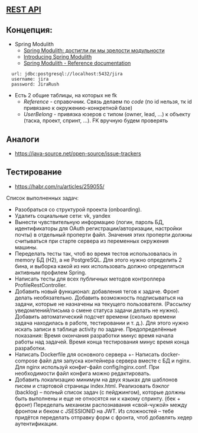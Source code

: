 ## [REST API](http://localhost:8080/doc)

## Концепция:
- Spring Modulith
  - [Spring Modulith: достигли ли мы зрелости модульности](https://habr.com/ru/post/701984/)
  - [Introducing Spring Modulith](https://spring.io/blog/2022/10/21/introducing-spring-modulith)
  - [Spring Modulith - Reference documentation](https://docs.spring.io/spring-modulith/docs/current-SNAPSHOT/reference/html/)

```
  url: jdbc:postgresql://localhost:5432/jira
  username: jira
  password: JiraRush
```
- Есть 2 общие таблицы, на которых не fk
  - _Reference_ - справочник. Связь делаем по _code_ (по id нельзя, тк id привязано к окружению-конкретной базе)
  - _UserBelong_ - привязка юзеров с типом (owner, lead, ...) к объекту (таска, проект, спринт, ...). FK вручную будем проверять

## Аналоги
- https://java-source.net/open-source/issue-trackers

## Тестирование
- https://habr.com/ru/articles/259055/

Список выполненных задач:


   + Разобраться со структурой проекта (onboarding).
   + Удалить социальные сети: vk, yandex
   + Вынести чувствительную информацию (логин, пароль БД, идентификаторы для OAuth регистрации/авторизации, настройки почты) в отдельный проперти файл. Значения этих проперти должны считываться при старте сервера из переменных окружения машины.
   + Переделать тесты так, чтоб во время тестов использовалась in memory БД (H2), а не PostgreSQL. Для этого нужно определить 2 бина, и выборка какой из них использовать должно определяться активным профилем Spring. 
   + Написать тесты для всех публичных методов контроллера ProfileRestController.
   + Добавить новый функционал: добавления тегов к задаче. Фронт делать необязательно.
    Добавить возможность подписываться на задачи, которые не назначены на текущего пользователя. (Рассылку уведомлений/письма о смене статуса задачи делать не нужно).
    Добавить автоматический подсчет времени (сколько времени задача находилась в работе, тестировании и т. д.). Для этого нужно искать записи в таблице activity по задаче. Предопределённые показания:
        Время окончания разработки минус время начала работы над задачей.
        Время конца тестирования минус время конца разработки.
   + Написать Dockerfile для основного сервера
   +- Написать docker-compose файл для запуска контейнера сервера вместе с БД и nginx. Для nginx используй конфиг-файл config/nginx.conf. При необходимости файл конфига можно редактировать.
   + Добавить локализацию минимум на двух языках для шаблонов писем и стартовой страницы index.html.
    Реализовать бэклог (backlog) – полный список задач (с пейджингом), которые должны быть выполнены и еще не относятся ни к какому спринту. (бек + фронт)
    Переделать механизм распознавания «свой-чужой» между фронтом и беком с JSESSIONID на JWT. Из сложностей – тебе придётся переделать отправку форм с фронта, чтоб добавлять хедер аутентификации.
